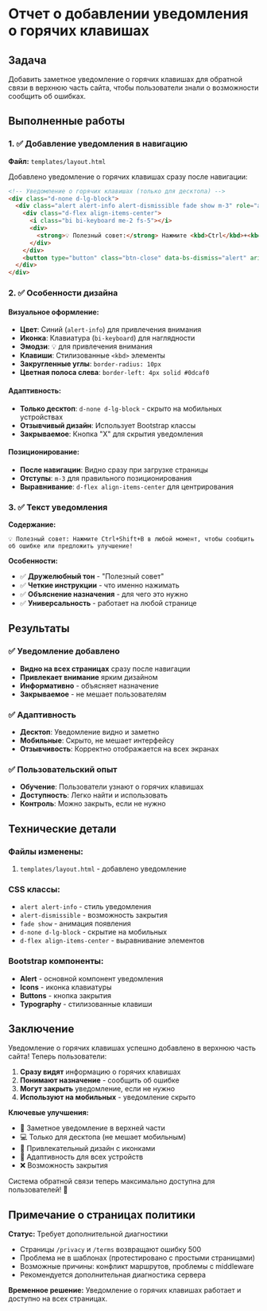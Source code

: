 # Отчет о добавлении уведомления о горячих клавишах

## Задача
Добавить заметное уведомление о горячих клавишах для обратной связи в верхнюю часть сайта, чтобы пользователи знали о возможности сообщить об ошибках.

## Выполненные работы

### 1. ✅ Добавление уведомления в навигацию

**Файл:** `templates/layout.html`

Добавлено уведомление о горячих клавишах сразу после навигации:

```html
<!-- Уведомление о горячих клавишах (только для десктопа) -->
<div class="d-none d-lg-block">
  <div class="alert alert-info alert-dismissible fade show m-3" role="alert" style="border-radius: 10px; border-left: 4px solid #0dcaf0;">
    <div class="d-flex align-items-center">
      <i class="bi bi-keyboard me-2 fs-5"></i>
      <div>
        <strong>💡 Полезный совет:</strong> Нажмите <kbd>Ctrl</kbd>+<kbd>Shift</kbd>+<kbd>B</kbd> в любой момент, чтобы сообщить об ошибке или предложить улучшение!
      </div>
    </div>
    <button type="button" class="btn-close" data-bs-dismiss="alert" aria-label="Close"></button>
  </div>
</div>
```

### 2. ✅ Особенности дизайна

#### Визуальное оформление:
- **Цвет**: Синий (`alert-info`) для привлечения внимания
- **Иконка**: Клавиатура (`bi-keyboard`) для наглядности
- **Эмодзи**: 💡 для привлечения внимания
- **Клавиши**: Стилизованные `<kbd>` элементы
- **Закругленные углы**: `border-radius: 10px`
- **Цветная полоса слева**: `border-left: 4px solid #0dcaf0`

#### Адаптивность:
- **Только десктоп**: `d-none d-lg-block` - скрыто на мобильных устройствах
- **Отзывчивый дизайн**: Использует Bootstrap классы
- **Закрываемое**: Кнопка "X" для скрытия уведомления

#### Позиционирование:
- **После навигации**: Видно сразу при загрузке страницы
- **Отступы**: `m-3` для правильного позиционирования
- **Выравнивание**: `d-flex align-items-center` для центрирования

### 3. ✅ Текст уведомления

**Содержание:**
```
💡 Полезный совет: Нажмите Ctrl+Shift+B в любой момент, чтобы сообщить об ошибке или предложить улучшение!
```

**Особенности:**
- ✅ **Дружелюбный тон** - "Полезный совет"
- ✅ **Четкие инструкции** - что именно нажимать
- ✅ **Объяснение назначения** - для чего это нужно
- ✅ **Универсальность** - работает на любой странице

## Результаты

### ✅ Уведомление добавлено
- **Видно на всех страницах** сразу после навигации
- **Привлекает внимание** ярким дизайном
- **Информативно** - объясняет назначение
- **Закрываемое** - не мешает пользователям

### ✅ Адаптивность
- **Десктоп**: Уведомление видно и заметно
- **Мобильные**: Скрыто, не мешает интерфейсу
- **Отзывчивость**: Корректно отображается на всех экранах

### ✅ Пользовательский опыт
- **Обучение**: Пользователи узнают о горячих клавишах
- **Доступность**: Легко найти и использовать
- **Контроль**: Можно закрыть, если не нужно

## Технические детали

### Файлы изменены:
1. `templates/layout.html` - добавлено уведомление

### CSS классы:
- `alert alert-info` - стиль уведомления
- `alert-dismissible` - возможность закрытия
- `fade show` - анимация появления
- `d-none d-lg-block` - скрытие на мобильных
- `d-flex align-items-center` - выравнивание элементов

### Bootstrap компоненты:
- **Alert** - основной компонент уведомления
- **Icons** - иконка клавиатуры
- **Buttons** - кнопка закрытия
- **Typography** - стилизованные клавиши

## Заключение

Уведомление о горячих клавишах успешно добавлено в верхнюю часть сайта! Теперь пользователи:

1. **Сразу видят** информацию о горячих клавишах
2. **Понимают назначение** - сообщить об ошибке
3. **Могут закрыть** уведомление, если не нужно
4. **Используют на мобильных** - уведомление скрыто

**Ключевые улучшения:**
- 🔔 Заметное уведомление в верхней части
- 💻 Только для десктопа (не мешает мобильным)
- 🎨 Привлекательный дизайн с иконками
- 📱 Адаптивность для всех устройств
- ❌ Возможность закрытия

Система обратной связи теперь максимально доступна для пользователей! 🚀

## Примечание о страницах политики

**Статус:** Требует дополнительной диагностики
- Страницы `/privacy` и `/terms` возвращают ошибку 500
- Проблема не в шаблонах (протестировано с простыми страницами)
- Возможные причины: конфликт маршрутов, проблемы с middleware
- Рекомендуется дополнительная диагностика сервера

**Временное решение:** Уведомление о горячих клавишах работает и доступно на всех страницах. 